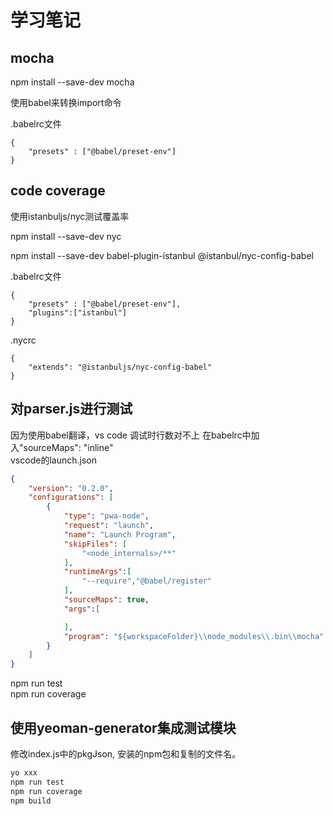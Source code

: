 # 学习笔记

## mocha

npm install --save-dev mocha

使用babel来转换import命令

.babelrc文件 

```
{
    "presets" : ["@babel/preset-env"]
}
```

## code coverage

使用istanbuljs/nyc测试覆盖率

npm install --save-dev nyc

npm install --save-dev babel-plugin-istanbul @istanbul/nyc-config-babel


.babelrc文件 

```
{
    "presets" : ["@babel/preset-env"],
    "plugins":["istanbul"]
}
```

.nycrc 

```
{
    "extends": "@istanbuljs/nyc-config-babel"
}
```

## 对parser.js进行测试

因为使用babel翻译，vs code 调试时行数对不上 在babelrc中加入"sourceMaps": "inline"  
vscode的launch.json  

```json
{
    "version": "0.2.0",
    "configurations": [
        {
            "type": "pwa-node",
            "request": "launch",
            "name": "Launch Program",
            "skipFiles": [
                "<node_internals>/**"
            ],
            "runtimeArgs":[
                "--require","@babel/register"
            ],
            "sourceMaps": true,
            "args":[

            ],
            "program": "${workspaceFolder}\\node_modules\\.bin\\mocha"
        }
    ]
}
```

npm run test  
npm run coverage  


## 使用yeoman-generator集成测试模块

修改index.js中的pkgJson, 安装的npm包和复制的文件名。

```bash
yo xxx
npm run test
npm run coverage
npm build
```
